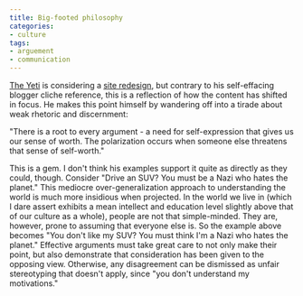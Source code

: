 ```yaml
---
title: Big-footed philosophy
categories:
- culture
tags:
- arguement
- communication
---
```


[The Yeti][1] is considering a [site redesign][2], but contrary to his self-effacing blogger cliche reference, this is a reflection of how the content has shifted in focus.  He makes this point himself by wandering off into a tirade about weak rhetoric and discernment:

   [1]: http://www.greeblie.com/theyeti/
   [2]: http://www.greeblie.com/theyeti/arch/012647.html

"There is a root to every argument - a need for self-expression that gives us our sense of worth.  The polarization occurs when someone else threatens that sense of self-worth."

This is a gem.  I don't think his examples support it quite as directly as they could, though.  Consider "Drive an SUV?  You must be a Nazi who hates the planet."  This mediocre over-generalization approach to understanding the world is much more insidious when projected.  In the world we live in (which I dare assert exhibits a mean intellect and education level slightly above that of our culture as a whole), people are not that simple-minded.  They are, however, prone to assuming that everyone else is.  So the example above becomes "You don't like my SUV?  You must think I'm a Nazi who hates the planet."  Effective arguments must take great care to not only make their point, but also demonstrate that consideration has been given to the opposing view.  Otherwise, any disagreement can be dismissed as unfair stereotyping that doesn't apply, since "you don't understand my motivations."
